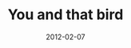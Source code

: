 ---
layout: base.njk
title : 'You and that bird' 
view_title : 'You and that bird' 
year : '2012' 
date : '2012-02-07' 
img_file : '/drawing/youandthatbird.png' 
html_file : 'youandthatbird' 
next_html : 'checkoutmyspaceship.html' 
year_order : '4' 
permalink : "title/{{html_file}}.html"
---